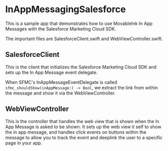 # InAppMessagingSalesforce

This is a sample app that demonstrates how to use MovableInk In App Messages with the Salesforce Marketing Cloud SDK.

The important files are SalesforceClient.swift and WebViewController.swift.

## SalesforceClient

This is the client that initializes the Salesforce Marketing Cloud SDK and sets up the In App Message event delegate.

When SFMC's InAppMessageEventDelegate is called `sfmc_shouldShow(inAppMessage:) -> Bool`, we extract the link from within the message and show it via the WebViewController.

## WebViewController

This is the controller that handles the web view that is shown when the In App Message is asked to be shown. It sets up the web view it self to show the in app message, and handles click events on buttons within the message to allow you to track the event and deeplink the user to a specific page in your app.

